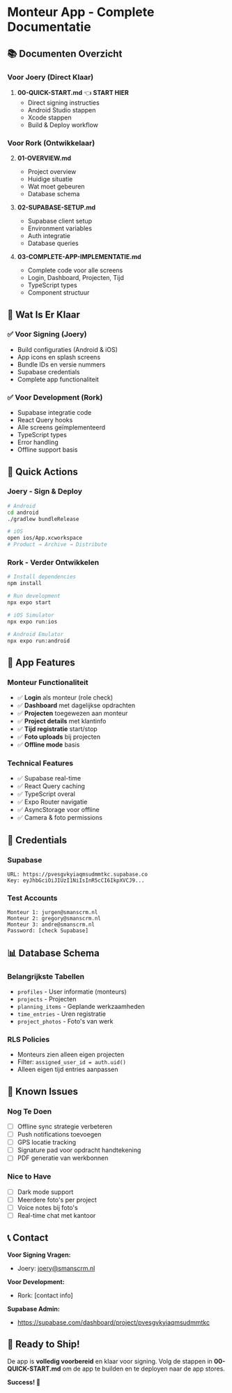 # Monteur App - Complete Documentatie

## 📚 Documenten Overzicht

### Voor Joery (Direct Klaar)
1. **00-QUICK-START.md** 👈 **START HIER**
   - Direct signing instructies
   - Android Studio stappen
   - Xcode stappen  
   - Build & Deploy workflow

### Voor Rork (Ontwikkelaar)
2. **01-OVERVIEW.md**
   - Project overview
   - Huidige situatie
   - Wat moet gebeuren
   - Database schema

3. **02-SUPABASE-SETUP.md**
   - Supabase client setup
   - Environment variables
   - Auth integratie
   - Database queries

4. **03-COMPLETE-APP-IMPLEMENTATIE.md**
   - Complete code voor alle screens
   - Login, Dashboard, Projecten, Tijd
   - TypeScript types
   - Component structuur

## 🎯 Wat Is Er Klaar

### ✅ Voor Signing (Joery)
- Build configuraties (Android & iOS)
- App icons en splash screens
- Bundle IDs en versie nummers
- Supabase credentials
- Complete app functionaliteit

### ✅ Voor Development (Rork)
- Supabase integratie code
- React Query hooks
- Alle screens geïmplementeerd
- TypeScript types
- Error handling
- Offline support basis

## 🚀 Quick Actions

### Joery - Sign & Deploy
```bash
# Android
cd android
./gradlew bundleRelease

# iOS
open ios/App.xcworkspace
# Product → Archive → Distribute
```

### Rork - Verder Ontwikkelen
```bash
# Install dependencies
npm install

# Run development
npx expo start

# iOS Simulator
npx expo run:ios

# Android Emulator
npx expo run:android
```

## 📱 App Features

### Monteur Functionaliteit
- ✅ **Login** als monteur (role check)
- ✅ **Dashboard** met dagelijkse opdrachten
- ✅ **Projecten** toegewezen aan monteur
- ✅ **Project details** met klantinfo
- ✅ **Tijd registratie** start/stop
- ✅ **Foto uploads** bij projecten
- ✅ **Offline mode** basis

### Technical Features
- ✅ Supabase real-time
- ✅ React Query caching
- ✅ TypeScript overal
- ✅ Expo Router navigatie
- ✅ AsyncStorage voor offline
- ✅ Camera & foto permissions

## 🔑 Credentials

### Supabase
```
URL: https://pvesgvkyiaqmsudmmtkc.supabase.co
Key: eyJhbGciOiJIUzI1NiIsInR5cCI6IkpXVCJ9...
```

### Test Accounts
```
Monteur 1: jurgen@smanscrm.nl
Monteur 2: gregory@smanscrm.nl
Monteur 3: andre@smanscrm.nl
Password: [check Supabase]
```

## 📊 Database Schema

### Belangrijkste Tabellen
- `profiles` - User informatie (monteurs)
- `projects` - Projecten
- `planning_items` - Geplande werkzaamheden
- `time_entries` - Uren registratie
- `project_photos` - Foto's van werk

### RLS Policies
- Monteurs zien alleen eigen projecten
- Filter: `assigned_user_id = auth.uid()`
- Alleen eigen tijd entries aanpassen

## 🐛 Known Issues

### Nog Te Doen
- [ ] Offline sync strategie verbeteren
- [ ] Push notifications toevoegen
- [ ] GPS locatie tracking
- [ ] Signature pad voor opdracht handtekening
- [ ] PDF generatie van werkbonnen

### Nice to Have
- [ ] Dark mode support
- [ ] Meerdere foto's per project
- [ ] Voice notes bij foto's
- [ ] Real-time chat met kantoor

## 📞 Contact

**Voor Signing Vragen:**
- Joery: joery@smanscrm.nl

**Voor Development:**
- Rork: [contact info]

**Supabase Admin:**
- https://supabase.com/dashboard/project/pvesgvkyiaqmsudmmtkc

## 🎉 Ready to Ship!

De app is **volledig voorbereid** en klaar voor signing. Volg de stappen in **00-QUICK-START.md** om de app te builden en te deployen naar de app stores.

**Success! 🚀**

